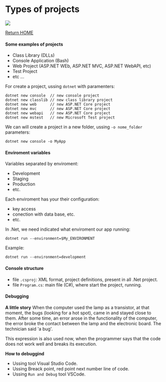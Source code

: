 # Types of projects
![](https://img.shields.io/badge/Code-C_Sharp-informational?style=flat&logo=csharp&logoColor=white&color=007acc)

[Return HOME](README.md)

#### Some examples of projects

* Class Library (DLLs)
* Console Application (Bash)
* Web Project (ASP.NET WEb, ASP.NET MVC, ASP.NET WebAPI, etc)
* Test Project
* etc ...

For create a project, ussing `dotnet` with paramenters:

```
dotnet new console  // new console project
dotnet new classlib // new class library project
dotnet new web      // new ASP.NET Core project
dotnet new mvc      // new ASP.NET Core project
dotnet new webapi   // new ASP.NET Core project
dotnet new mstest   // new Microsoft Test project
```

We can will create a project in a new folder, ussing `-o nome_folder` parameters:

```
dotnet new console -o MyApp 
```

#### Enviroment variables

Variables separated by enviroment:

* Development
* Staging
* Production
* etc.

Each enviroment has your their configuration:

* key access
* conection with data base, etc.
* etc.

In .Net, we need indicated what enviroment our app running:

```
dotnet run --environment=$My_ENVIRONMENT
```

Example:

```
dotnet run --environment=development
```

#### Console structure

* file `.csproj`: XML format, project definitions, present in all .Net project.
* file `Program.cs`: main file (C#), where start the project, running.

#### Debugging

**A little story**
When the computer used the lamp as a transistor, at that moment, the bugs (looking for a hot spot), came in and stayed close to them. After some time, an error arose in the functionality of the computer, the error broke the contact between the lamp and the electronic board. The technician said 'a bug'.

This expression is also used now, when the programmer says that the code does not work well and breaks its execution.

**How to debuggind**

* Ussing tool Visual Studio Code.
* Ussing Breack point, red point next number line of code.
* Ussing `Run and Debug` tool VSCode.

